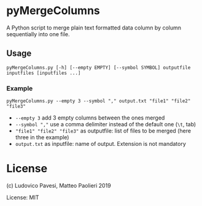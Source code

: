 # pyMergeColumns
A Python script to merge plain text formatted data column by column sequentially into one file.

## Usage

```
pyMergeColumns.py [-h] [--empty EMPTY] [--symbol SYMBOL] outputfile inputfiles [inputfiles ...]
```

### Example

```
pyMergeColumns.py --empty 3 --symbol "," output.txt "file1" "file2" "file3"
```

* `--empty 3` add 3 empty columns between the ones merged
* `--symbol ","` use a comma delimiter instead of the default one (`\t`, tab)
* `"file1" "file2" "file3"` as outputfile: list of files to be merged (here three in the example)
* `output.txt` as inputfile: name of output. Extension is not mandatory

# License
(c) Ludovico Pavesi, Matteo Paolieri 2019

License: MIT

